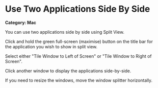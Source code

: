 # Use Two Applications Side By Side

__Category: Mac__

You can use two applications side by side using Split View.

Click and hold the green full-screen (maximise) button on the title bar for the application you wish to show in split view.

Select either "Tile Window to Left of Screen" or "Tile Window to Right of Screen".

Click another window to display the applications side-by-side.

If you need to resize the windows, move the window splitter horizontally.
